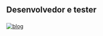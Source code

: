 ## Desenvolvedor e tester 

### 

[![blog](	https://img.shields.io/badge/Instagram-E4405F?style=for-the-badge&logo=instagram&logoColor=white/)](https://www.instagram.com/gimenes_biel)

